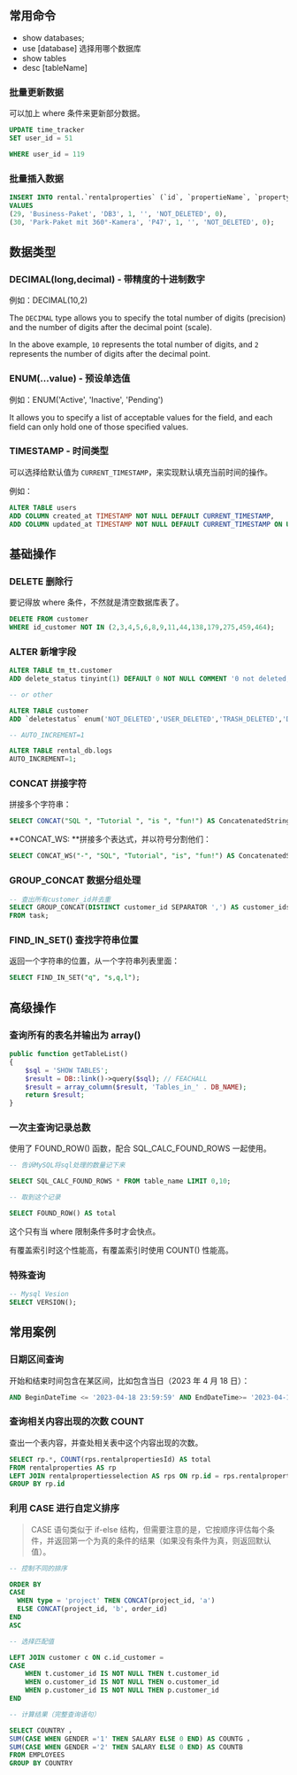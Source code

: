 ## 常用命令

- show databases;
- use [database] 选择用哪个数据库
- show tables
- desc [tableName]

### 批量更新数据

可以加上 where 条件来更新部分数据。

```sql
UPDATE time_tracker
SET user_id = 51

WHERE user_id = 119
```

### 批量插入数据

```sql
INSERT INTO rental.`rentalproperties` (`id`, `propertieName`, `propertyDescription`, `type`, `checkBoxStr`, `deletestatus`, `is_alert`)
VALUES
(29, 'Business-Paket', 'DB3', 1, '', 'NOT_DELETED', 0),
(30, 'Park-Paket mit 360°-Kamera', 'P47', 1, '', 'NOT_DELETED', 0);
```

## 数据类型

### DECIMAL(long,decimal) - 带精度的十进制数字

例如：DECIMAL(10,2)

The `DECIMAL` type allows you to specify the total number of digits (precision) and the number of digits after the decimal point (scale).

In the above example, `10` represents the total number of digits, and `2` represents the number of digits after the decimal point.

### ENUM(...value) - 预设单选值

例如：ENUM('Active', 'Inactive', 'Pending')

It allows you to specify a list of acceptable values for the field, and each field can only hold one of those specified values.

### TIMESTAMP - 时间类型

可以选择给默认值为 `CURRENT_TIMESTAMP`，来实现默认填充当前时间的操作。

例如：

```sql
ALTER TABLE users
ADD COLUMN created_at TIMESTAMP NOT NULL DEFAULT CURRENT_TIMESTAMP,
ADD COLUMN updated_at TIMESTAMP NOT NULL DEFAULT CURRENT_TIMESTAMP ON UPDATE CURRENT_TIMESTAMP;
```

## 基础操作

### DELETE 删除行

要记得放 where 条件，不然就是清空数据库表了。

```sql
DELETE FROM customer
WHERE id_customer NOT IN (2,3,4,5,6,8,9,11,44,138,179,275,459,464);
```

### ALTER 新增字段

```sql
ALTER TABLE tm_tt.customer
ADD delete_status tinyint(1) DEFAULT 0 NOT NULL COMMENT '0 not deleted, 1 deleted';

-- or other

ALTER TABLE customer
ADD `deletestatus` enum('NOT_DELETED','USER_DELETED','TRASH_DELETED','DELETED') DEFAULT 'NOT_DELETED';

-- AUTO_INCREMENT=1

ALTER TABLE rental_db.logs
AUTO_INCREMENT=1;
```

### CONCAT 拼接字符

拼接多个字符串：

```sql
SELECT CONCAT("SQL ", "Tutorial ", "is ", "fun!") AS ConcatenatedString;
```

**CONCAT_WS: **拼接多个表达式，并以符号分割他们：

```sql
SELECT CONCAT_WS("-", "SQL", "Tutorial", "is", "fun!") AS ConcatenatedString;
```

### GROUP_CONCAT 数据分组处理

```sql
-- 查出所有customer_id并去重
SELECT GROUP_CONCAT(DISTINCT customer_id SEPARATOR ',') AS customer_ids
FROM task;
```

### FIND_IN_SET() 查找字符串位置

返回一个字符串的位置，从一个字符串列表里面：

```sql
SELECT FIND_IN_SET("q", "s,q,l");
```

## 高级操作

### 查询所有的表名并输出为 array()

```php
public function getTableList()
{
    $sql = 'SHOW TABLES';
    $result = DB::link()->query($sql); // FEACHALL
    $result = array_column($result, 'Tables_in_' . DB_NAME);
    return $result;
}
```

### 一次主查询记录总数

使用了 FOUND_ROW() 函数，配合 SQL_CALC_FOUND_ROWS 一起使用。

```sql
-- 告诉MySQL将sql处理的数量记下来

SELECT SQL_CALC_FOUND_ROWS * FROM table_name LIMIT 0,10;

-- 取到这个记录

SELECT FOUND_ROW() AS total
```

这个只有当 where 限制条件多时才会快点。

有覆盖索引时这个性能高，有覆盖索引时使用 COUNT() 性能高。

### 特殊查询

```sql
-- Mysql Vesion
SELECT VERSION();
```

## 常用案例

### 日期区间查询

开始和结束时间包含在某区间，比如包含当日（2023 年 4 月 18 日）：

```sql
AND BeginDateTime <= '2023-04-18 23:59:59' AND EndDateTime>= '2023-04-18 00:00:00'
```

### 查询相关内容出现的次数 COUNT

查出一个表内容，并查处相关表中这个内容出现的次数。

```sql
SELECT rp.*, COUNT(rps.rentalpropertiesId) AS total
FROM rentalproperties AS rp
LEFT JOIN rentalpropertiesselection AS rps ON rp.id = rps.rentalpropertiesId
GROUP BY rp.id
```

### 利用 CASE 进行自定义排序

> CASE 语句类似于 if-else 结构，但需要注意的是，它按顺序评估每个条件，并返回第一个为真的条件的结果（如果没有条件为真，则返回默认值）。

```sql
-- 控制不同的排序

ORDER BY
CASE
  WHEN type = 'project' THEN CONCAT(project_id, 'a')
  ELSE CONCAT(project_id, 'b', order_id)
END
ASC

-- 选择匹配值

LEFT JOIN customer c ON c.id_customer =
CASE
    WHEN t.customer_id IS NOT NULL THEN t.customer_id
    WHEN o.customer_id IS NOT NULL THEN o.customer_id
    WHEN p.customer_id IS NOT NULL THEN p.customer_id
END

-- 计算结果（完整查询语句）

SELECT COUNTRY ，
SUM(CASE WHEN GENDER ='1' THEN SALARY ELSE 0 END) AS COUNTG ，
SUM(CASE WHEN GENDER ='2' THEN SALARY ELSE 0 END) AS COUNTB
FROM EMPLOYEES
GROUP BY COUNTRY
```
